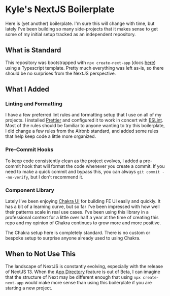# Kyle's NextJS Boilerplate

Here is (yet another) boilerplate. I'm sure this will change with time, but lately I've been building so many side-projects that it makes sense to get some of my initial setup tracked as an independent repository.

## What is Standard

This repository was bootstrapped with `npx create-next-app` (docs [here](https://nextjs.org/docs/api-reference/create-next-app)) using a Typescript template. Pretty much everything was left as-is, so there should be no surprises from the NextJS perspective.

## What I Added

### Linting and Formatting

I have a few preferred lint rules and formatting setup that I use on all of my projects. I installed [Prettier](https://prettier.io/) and configured it to work in concert with [ESLint](https://eslint.org/). Most of the rules should be familiar to anyone wanting to try this boilerplate, I did change a few rules from the Airbnb standard, and added some rules that help keep code a little more organized.

### Pre-Commit Hooks

To keep code consistently clean as the project evolves, I added a pre-commit hook that will format the code whenever you create a commit. If you need to make a quick commit and bypass this, you can always `git commit --no-verify`, but I don't recommend it.

### Component Library

Lately I've been enjoying [Chakra UI](https://chakra-ui.com/) for building FE UI easily and quickly. It has a bit of a learning curve, but so far I've been impressed with how well their patterns scale in real use cases. I've been using this library in a professional context for a little over half a year at the time of creating this repo and my opinion of Chakra continues to grow more and more positive.

The Chakra setup here is completely standard. There is no custom or bespoke setup to surprise anyone already used to using Chakra.

## When to Not Use This

The landscape of NextJS is constantly evolving, especially with the release of NextJS 13. When the [App Directory](https://beta.nextjs.org/docs/app-directory-roadmap) feature is out of Beta, I can imagine that the structure of Next may be different enough that using `npx create-next-app` would make more sense than using this boilerplate if you are starting a new project.
